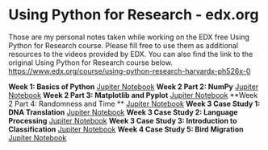 # Using Python for Research - edx.org

Those are my personal notes taken while working on the EDX free Using Python for Research course. Please fill free to use them as additional resources to the videos provided by EDX. You can also find the link to the original Using Python for Research course below.
https://www.edx.org/course/using-python-research-harvardx-ph526x-0
  
**Week 1: Basics of Python** [Jupiter Notebook](https://github.com/mmichal9/Using_Python_for_Research-edx.org-/blob/master/Week_1.ipynb)
**Week 2 Part 2: NumPy** [Jupiter Notebook](https://github.com/mmichal9/Using_Python_for_Research-edx.org-/blob/master/Week_2_p2.ipynb)
**Week 2 Part 3: Matplotlib and Pyplot** [Jupiter Notebook](https://github.com/mmichal9/Using_Python_for_Research-edx.org-/blob/master/Week_2_p3.ipynb)
**Week 2 Part 4: Randomness and Time  ** [Jupiter Notebook](https://github.com/mmichal9/Using_Python_for_Research-edx.org-/blob/master/Week_2_p4.ipynb)
**Week 3 Case Study 1: DNA Translation** [Jupiter Notebook](https://github.com/mmichal9/Using_Python_for_Research-edx.org-/blob/master/Week_3_CS1.ipynb)
**Week 3 Case Study 2: Language Processing** [Jupiter Notebook](https://github.com/mmichal9/Using_Python_for_Research-edx.org-/blob/master/Week_3_CS2.ipynb)
**Week 3 Case Study 3: Introduction to Classification** [Jupiter Notebook](https://github.com/mmichal9/Using_Python_for_Research-edx.org-/blob/master/Week_3_CS3.ipynb)
**Week 4 Case Study 5: Bird Migration** [Jupiter Notebook](https://github.com/mmichal9/Using_Python_for_Research-edx.org-/blob/master/Week_4_CS5.ipynb)


